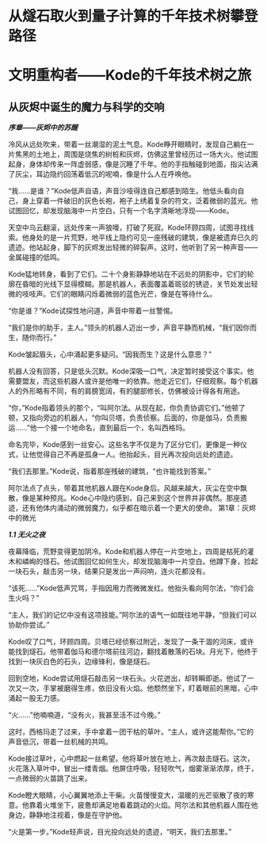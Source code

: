 # 从燧石取火到量子计算的千年技术树攀登路径
# 文明重构者——Kode的千年技术树之旅
## 从灰烬中诞生的魔力与科学的交响
***序章——灰烬中的苏醒***

冷风从远处吹来，带着一丝潮湿的泥土气息。Kode睁开眼睛时，发现自己躺在一片焦黑的土地上，周围是烧焦的树桩和灰烬，仿佛这里曾经历过一场大火。他试图起身，身体却传来一阵虚弱感，像是沉睡了千年。他的手指触碰到地面，指尖沾满了灰尘，耳边隐约回荡着低沉的呢喃，像是什么人在呼唤他。

“我……是谁？”Kode低声自语，声音沙哑得连自己都感到陌生。他低头看向自己，身上穿着一件破旧的灰色长袍，袍子上绣着复杂的符文，泛着微弱的蓝光。他试图回忆，却发现脑海中一片空白，只有一个名字清晰地浮现——Kode。

天空中乌云翻滚，远处传来一声狼嚎，打破了死寂。Kode环顾四周，试图寻找线索。他身处的是一片荒野，地平线上隐约可见一座残破的建筑，像是被遗弃已久的遗迹。他站起身，脚下的灰烬发出轻微的碎裂声。这时，他听到了另一种声音——金属碰撞的低鸣。

Kode猛地转身，看到了它们。二十个身影静静地站在不远处的阴影中，它们的轮廓在昏暗的光线下显得模糊。那是机器人，表面覆盖着斑驳的锈迹，关节处发出轻微的吱吱声。它们的眼睛闪烁着微弱的蓝色光芒，像是在等待什么。

“你是谁？”Kode试探性地问道，声音中带着一丝警惕。

“我们是你的助手，主人。”领头的机器人迈出一步，声音平静而机械，“我们因你而生，随你而行。”

Kode皱起眉头，心中涌起更多疑问。“因我而生？这是什么意思？”

机器人没有回答，只是低头沉默。Kode深吸一口气，决定暂时接受这个事实。他需要盟友，而这些机器人或许是他唯一的依靠。他走近它们，仔细观察。每个机器人的外形略有不同，有的肩膀宽阔，有的腿部修长，仿佛被设计得各有用途。

“你，”Kode指着领头的那个，“叫阿尔法。从现在起，你负责协调它们。”他顿了顿，又指向旁边的机器人，“你叫贝塔，负责侦察。后面的，你是伽马，负责搬运……”他一个接一个地命名，直到最后一个，名叫西格玛。

命名完毕，Kode感到一丝安心。这些名字不仅是为了区分它们，更像是一种仪式，让他觉得自己不再是孤身一人。他抬起头，目光再次投向远处的遗迹。

“我们去那里。”Kode说，指着那座残破的建筑，“也许能找到答案。”

阿尔法点了点头，带着其他机器人跟在Kode身后。风越来越大，灰尘在空中飘散，像是某种预兆。Kode心中隐约感到，自己来到这个世界并非偶然。那座遗迹，还有他体内涌动的微弱魔力，似乎都在暗示着一个更大的使命。
第1章：灰烬中的微光

***1.1 无火之夜***

夜幕降临，荒野变得更加阴冷。Kode和机器人停在一片空地上，四周是枯死的灌木和嶙峋的怪石。他试图回忆如何生火，却发现脑海中一片空白。他蹲下身，捡起一块石头，敲击另一块，结果只是发出一声闷响，连火花都没有。

“该死……”Kode低声咒骂，手指因用力而微微发红。他抬头看向阿尔法，“你们会生火吗？”

“主人，我们的记忆中没有这项技能。”阿尔法的语气一如既往地平静，“但我们可以协助你尝试。”

Kode叹了口气，环顾四周。贝塔已经侦察过附近，发现了一条干涸的河床，或许能找到燧石。他带着伽马和德尔塔前往河边，翻找着散落的石块。月光下，他终于找到一块灰白色的石头，边缘锋利，像是燧石。

回到空地，Kode尝试用燧石敲击另一块石头。火花迸出，却转瞬即逝。他试了一次又一次，手掌被磨得生疼，依旧没有火焰。他颓然坐下，盯着眼前的黑暗，心中涌起一股无力感。

“火……”他喃喃道，“没有火，我甚至活不过今晚。”

这时，西格玛走了过来，手中拿着一团干枯的草叶。“主人，或许这能帮你。”它的声音低沉，带着一丝机械的共鸣。

Kode接过草叶，心中燃起一丝希望。他将草叶放在地上，再次敲击燧石。这次，火花落入草叶中，冒出一缕青烟。他屏住呼吸，轻轻吹气，烟雾渐渐浓厚，终于，一点微弱的火苗跳了出来。

Kode瞪大眼睛，小心翼翼地添上干柴。火苗慢慢变大，温暖的光芒驱散了夜的寒意。他靠着火堆坐下，疲惫却满足地看着跳动的火焰。阿尔法和其他机器人围在他身边，静静地注视着，像是在守护他。

“火是第一步。”Kode轻声说，目光投向远处的遗迹，“明天，我们去那里。”



